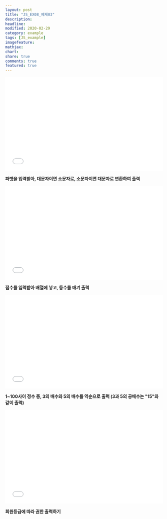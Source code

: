 ```yaml
---
layout: post
title: "JS_EX08_예제03"
description:
headline:
modified: 2020-02-29
category: example
tags: [JS_example]
imagefeature:
mathjax:
chart:
share: true
comments: true
featured: true
---
```


<div class="code">
<iframe width="100%" height="300" src="//jsfiddle.net/lsh58/9ztmj0cq/84/embedded/html,result/dark/" allowfullscreen="allowfullscreen" allowpaymentrequest frameborder="0"></iframe>
</div>

  **파벳을 입력받아, 대문자이면 소문자로, 소문자이면 대문자로 변환하여 출력**


<div class="code">
<iframe width="100%" height="300" src="//jsfiddle.net/lsh58/9ztmj0cq/91/embedded/html,result/dark/" allowfullscreen="allowfullscreen" allowpaymentrequest frameborder="0"></iframe>
</div>

  **점수를 입력받아 배열에 넣고, 등수를 매겨 출력**


<div class="code">
<iframe width="100%" height="300" src="//jsfiddle.net/lsh58/9ztmj0cq/97/embedded/html,result/dark/" allowfullscreen="allowfullscreen" allowpaymentrequest frameborder="0"></iframe>
</div>

  **1~100사이 정수 중, 3의 배수와 5의 배수를 역순으로 출력 (3과 5의 공배수는 "15"와 같이 출력)**


<div class="code">
<iframe width="100%" height="300" src="//jsfiddle.net/lsh58/9ztmj0cq/100/embedded/html,result/dark/" allowfullscreen="allowfullscreen" allowpaymentrequest frameborder="0"></iframe>
</div>

  **회원등급에 따라 권한 출력하기**